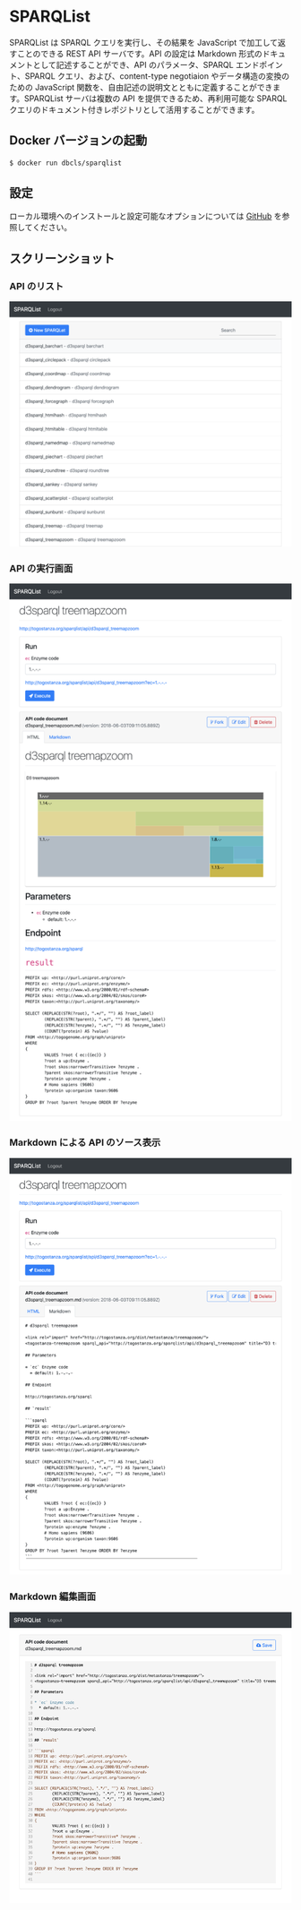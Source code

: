 # SPARQList

SPARQList は SPARQL クエリを実行し、その結果を JavaScript で加工して返すことのできる REST API サーバです。API の設定は Markdown 形式のドキュメントとして記述することができ、API のパラメータ、SPARQL エンドポイント、SPARQL クエリ、および、content-type negotiaion やデータ構造の変換のための JavaScript 関数を、自由記述の説明文とともに定義することができます。SPARQList サーバは複数の API を提供できるため、再利用可能な SPARQL クエリのドキュメント付きレポジトリとして活用することができます。

## Docker バージョンの起動

```sh
$ docker run dbcls/sparqlist
```

## 設定

ローカル環境へのインストールと設定可能なオプションについては [GitHub](https://github.com/dbcls/sparqlist) を参照してください。

## スクリーンショット

### API のリスト

![Fig-1](images/SPARQList_fig-1.png)

### API の実行画面

![Fig-2](images/SPARQList_fig-2.png)

### Markdown による API のソース表示

![Fig-3](images/SPARQList_fig-3.png)

### Markdown 編集画面

![Fig-4](images/SPARQList_fig-4.png)



